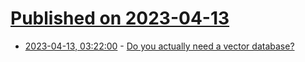 # [Published on 2023-04-13](index.md)

* [2023-04-13, 03:22:00](https://lobste.rs/s/ctnuto/do_you_actually_need_vector_database) - [Do you actually need a vector database?](https://www.ethanrosenthal.com/2023/04/10/nn-vs-ann/)
